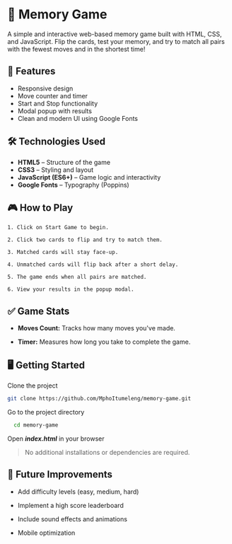 
# 🧠 Memory Game

A simple and interactive web-based memory game built with HTML, CSS, and JavaScript. Flip the cards, test your memory, and try to match all pairs with the fewest moves and in the shortest time!


## 🚀 Features

- Responsive design
- Move counter and timer
- Start and Stop functionality
- Modal popup with results
- Clean and modern UI using Google Fonts


## 🛠️ Technologies Used

- **HTML5** – Structure of the game
- **CSS3** – Styling and layout
- **JavaScript (ES6+)** – Game logic and interactivity
- **Google Fonts** – Typography (Poppins)


## 🎮 How to Play

    1. Click on Start Game to begin.

    2. Click two cards to flip and try to match them.

    3. Matched cards will stay face-up.

    4. Unmatched cards will flip back after a short delay.

    5. The game ends when all pairs are matched.

    6. View your results in the popup modal.


## ✅ Game Stats

* **Moves Count:** Tracks how many moves you've made.

* **Timer:** Measures how long you take to complete the game.


## 🖥️ Getting Started

Clone the project

```bash 
git clone https://github.com/MphoItumeleng/memory-game.git
```

Go to the project directory

```bash
  cd memory-game
```

Open ***index.html*** in your browser

> No additional installations or dependencies are required.


## 📌 Future Improvements

- Add difficulty levels (easy, medium, hard)

- Implement a high score leaderboard

- Include sound effects and animations

- Mobile optimization

